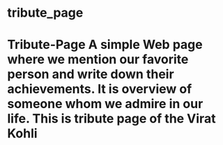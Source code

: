 # tribute_page
# Tribute-Page A simple Web page where we mention our favorite person and write down their achievements. It is overview of someone whom we admire in our life. This is tribute page of the Virat Kohli
